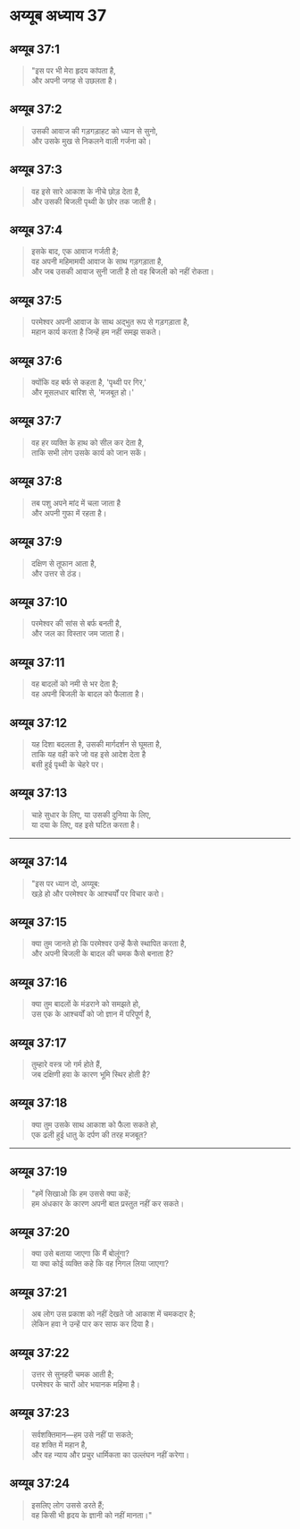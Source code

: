 # अय्यूब अध्याय 37

## अय्यूब 37:1

> "इस पर भी मेरा हृदय कांपता है,  
> और अपनी जगह से उछलता है।

## अय्यूब 37:2

> उसकी आवाज की गड़गड़ाहट को ध्यान से सुनो,  
> और उसके मुख से निकलने वाली गर्जना को।

## अय्यूब 37:3

> वह इसे सारे आकाश के नीचे छोड़ देता है,  
> और उसकी बिजली पृथ्वी के छोर तक जाती है।

## अय्यूब 37:4

> इसके बाद, एक आवाज गर्जती है;  
> वह अपनी महिमामयी आवाज के साथ गड़गड़ाता है,  
> और जब उसकी आवाज सुनी जाती है तो वह बिजली को नहीं रोकता।

## अय्यूब 37:5

> परमेश्वर अपनी आवाज के साथ अद्भुत रूप से गड़गड़ाता है,  
> महान कार्य करता है जिन्हें हम नहीं समझ सकते।

## अय्यूब 37:6

> क्योंकि वह बर्फ से कहता है, 'पृथ्वी पर गिर,'  
> और मूसलधार बारिश से, 'मजबूत हो।'

## अय्यूब 37:7

> वह हर व्यक्ति के हाथ को सील कर देता है,  
> ताकि सभी लोग उसके कार्य को जान सकें।

## अय्यूब 37:8

> तब पशु अपने मांद में चला जाता है  
> और अपनी गुफा में रहता है।

## अय्यूब 37:9

> दक्षिण से तूफान आता है,  
> और उत्तर से ठंड।

## अय्यूब 37:10

> परमेश्वर की सांस से बर्फ बनती है,  
> और जल का विस्तार जम जाता है।

## अय्यूब 37:11

> वह बादलों को नमी से भर देता है;  
> वह अपनी बिजली के बादल को फैलाता है।

## अय्यूब 37:12

> यह दिशा बदलता है, उसकी मार्गदर्शन से घूमता है,  
> ताकि यह वही करे जो वह इसे आदेश देता है  
> बसी हुई पृथ्वी के चेहरे पर।

## अय्यूब 37:13

> चाहे सुधार के लिए, या उसकी दुनिया के लिए,  
> या दया के लिए, वह इसे घटित करता है।

---

## अय्यूब 37:14

> "इस पर ध्यान दो, अय्यूब:  
> खड़े हो और परमेश्वर के आश्चर्यों पर विचार करो।

## अय्यूब 37:15

> क्या तुम जानते हो कि परमेश्वर उन्हें कैसे स्थापित करता है,  
> और अपनी बिजली के बादल की चमक कैसे बनाता है?

## अय्यूब 37:16

> क्या तुम बादलों के मंडराने को समझते हो,  
> उस एक के आश्चर्यों को जो ज्ञान में परिपूर्ण है,

## अय्यूब 37:17

> तुम्हारे वस्त्र जो गर्म होते हैं,  
> जब दक्षिणी हवा के कारण भूमि स्थिर होती है?

## अय्यूब 37:18

> क्या तुम उसके साथ आकाश को फैला सकते हो,  
> एक ढली हुई धातु के दर्पण की तरह मजबूत?

---

## अय्यूब 37:19

> "हमें सिखाओ कि हम उससे क्या कहें;  
> हम अंधकार के कारण अपनी बात प्रस्तुत नहीं कर सकते।

## अय्यूब 37:20

> क्या उसे बताया जाएगा कि मैं बोलूंगा?  
> या क्या कोई व्यक्ति कहे कि वह निगल लिया जाएगा?

## अय्यूब 37:21

> अब लोग उस प्रकाश को नहीं देखते जो आकाश में चमकदार है;  
> लेकिन हवा ने उन्हें पार कर साफ कर दिया है।

## अय्यूब 37:22

> उत्तर से सुनहरी चमक आती है;  
> परमेश्वर के चारों ओर भयानक महिमा है।

## अय्यूब 37:23

> सर्वशक्तिमान—हम उसे नहीं पा सकते;  
> वह शक्ति में महान है,  
> और वह न्याय और प्रचुर धार्मिकता का उल्लंघन नहीं करेगा।

## अय्यूब 37:24

> इसलिए लोग उससे डरते हैं;  
> वह किसी भी हृदय के ज्ञानी को नहीं मानता।"

